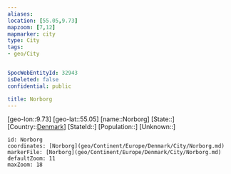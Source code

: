 ```yaml
---
aliases: 
location: [55.05,9.73]
mapzoom: [7,12] 
mapmarker: city 
type: City
tags:
- geo/City


SpocWebEntityId: 32943
isDeleted: false
confidential: public

title: Norborg
---
```

[geo-lon::9.73]
[geo-lat::55.05]
[name::Norborg]
[State::]
[Country::[Denmark](geo/Continent/Europe/Denmark.md)]
[StateId::]
[Population::]
[Unknown::]


```leaflet
id: Norborg
coordinates: [Norborg](geo/Continent/Europe/Denmark/City/Norborg.md)
markerFile: [Norborg](geo/Continent/Europe/Denmark/City/Norborg.md)
defaultZoom: 11 
maxZoom: 18
```


